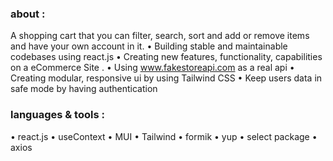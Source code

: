 ### about :
A shopping cart that you can filter, search, sort and add or remove items and have your own account in it. 
•	Building stable and maintainable codebases using react.js
•	Creating new features, functionality, capabilities on a eCommerce
Site .
•	Using www.fakestoreapi.com as a real api 
•	Creating modular, responsive ui by using Tailwind CSS
•	Keep users data in safe mode by having authentication 

### languages & tools :
• react.js
• useContext
• MUI
• Tailwind
• formik
• yup
• select package
• axios

